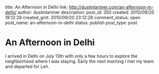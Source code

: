 title: An Afternoon in Delhi
link: http://dustinlarimer.com/an-afternoon-in-delhi/
author: dustinlarimer
description: 
post_id: 350
created: 2010/09/20 19:12:28
created_gmt: 2010/09/20 23:12:28
comment_status: open
post_name: an-afternoon-in-delhi
status: publish
post_type: post

# An Afternoon in Delhi

I arrived in Delhi on July 13th with only a few hours to explore the neighborhood where I was staying. Early the next morning I met my team and departed for Leh.
